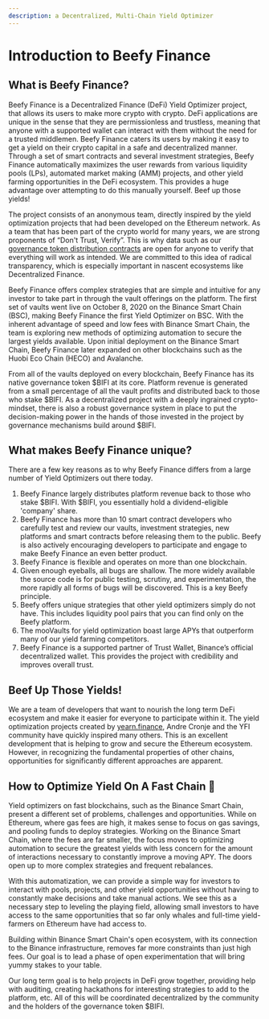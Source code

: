 ```yaml
---
description: a Decentralized, Multi-Chain Yield Optimizer
---
```


# Introduction to Beefy Finance

## What is Beefy Finance?

Beefy Finance is a Decentralized Finance (DeFi) Yield Optimizer project, that allows its users to make more crypto with crypto. DeFi applications are unique in the sense that they are permissionless and trustless, meaning that anyone with a supported wallet can interact with them without the need for a trusted middlemen. Beefy Finance caters its users by making it easy to get a yield on their crypto capital in a safe and decentralized manner. Through a set of smart contracts and several investment strategies, Beefy Finance automatically maximizes the user rewards from various liquidity pools (LPs), automated market making (AMM) projects, and other yield farming opportunities in the DeFi ecosystem. This provides a huge advantage over attempting to do this manually yourself. Beef up those yields!

The project consists of an anonymous team, directly inspired by the yield optimization projects that had been developed on the Ethereum network. As a team that has been part of the crypto world for many years, we are strong proponents of “Don't Trust, Verify”. This is why data such as our [governance token distribution contracts](https://medium.com/beefyfinance/bifi-contracts-are-live-on-mainnet-6080577269d7) are open for anyone to verify that everything will work as intended. We are committed to this idea of radical transparency, which is especially important in nascent ecosystems like Decentralized Finance.

Beefy Finance offers complex strategies that are simple and intuitive for any investor to take part in through the vault offerings on the platform. The first set of vaults went live on October 8, 2020 on the Binance Smart Chain (BSC), making Beefy Finance the first Yield Optimizer on BSC. With the inherent advantage of speed and low fees with Binance Smart Chain, the team is exploring new methods of optimizing automation to secure the largest yields available. Upon initial deployment on the Binance Smart Chain, Beefy Finance later expanded on other blockchains such as the Huobi Eco Chain (HECO) and Avalanche.

From all of the vaults deployed on every blockchain, Beefy Finance has its native governance token $BIFI at its core. Platform revenue is generated from a small percentage of all the vault profits and distributed back to those who stake $BIFI. As a decentralized project with a deeply ingrained crypto-mindset, there is also a robust governance system in place to put the decision-making power in the hands of those invested in the project by governance mechanisms build around $BIFI.

## What makes Beefy Finance unique?

There are a few key reasons as to why Beefy Finance differs from a large number of Yield Optimizers out there today.

1. Beefy Finance largely distributes platform revenue back to those who stake $BIFI. With $BIFI, you essentially hold a dividend-eligible 'company' share.&#x20;
2. Beefy Finance has more than 10 smart contract developers who carefully test and review our vaults, investment strategies, new platforms and smart contracts before releasing them to the public. Beefy is also actively encouraging developers to participate and engage to make Beefy Finance an even better product.
3. Beefy Finance is flexible and operates on more than one blockchain.
4. Given enough eyeballs, all bugs are shallow. The more widely available the source code is for public testing, scrutiny, and experimentation, the more rapidly all forms of bugs will be discovered. This is a key Beefy principle.
5. Beefy offers unique strategies that other yield optimizers simply do not have. This includes liquidity pool pairs that you can find only on the Beefy platform.&#x20;
6. The mooVaults for yield optimization boast large APYs that outperform many of our yield farming competitors.
7. Beefy Finance is a supported partner of Trust Wallet, Binance’s official decentralized wallet. This provides the project with credibility and improves overall trust.

## Beef Up Those Yields!

We are‌ ‌a‌ ‌team‌ ‌of‌ ‌developers‌ ‌that‌ ‌want‌ ‌to‌ nourish ‌the‌ ‌long‌ ‌term‌ ‌DeFi ecosystem‌ ‌and‌ ‌make‌ ‌it‌ ‌easier‌ ‌for everyone to‌ ‌participate within it.‌ ‌The‌ ‌yield‌ ‌optimization‌ ‌projects ‌created‌ ‌by‌ [‌yearn.finance](https://yearn.finance)‌, Andre‌ ‌Cronje‌ ‌and‌ ‌the‌ ‌YFI‌ ‌community have quickly inspired many others. This is an excellent ‌development ‌that‌ ‌is ‌helping‌ to ‌grow‌ and secure ‌the‌ ‌Ethereum‌ ‌ecosystem. However, in recognizing the fundamental properties of other chains, opportunities for significantly different approaches are apparent.

## How to Optimize Yield On A Fast Chain 🎯 <a href="a8cb" id="a8cb"></a>

Yield‌ ‌optimizers‌ ‌on‌ ‌fast blockchains, such as the Binance‌ Smart Chain, ‌present‌ ‌a‌ ‌different‌ ‌set‌ ‌of‌ ‌problems, challenges and opportunities.‌ ‌While‌ ‌on‌ ‌Ethereum,‌ where ‌gas‌ ‌fees‌ ‌are‌ ‌high,‌ ‌it‌ ‌makes‌ ‌sense‌ ‌to‌ ‌focus‌ ‌on‌ ‌gas‌ ‌savings, and ‌pooling‌ ‌funds‌ ‌to‌ ‌deploy‌ ‌strategies.‌ ‌Working‌ ‌on‌ ‌the‌ ‌Binance‌ ‌Smart‌ ‌Chain,‌ ‌where the fees are far smaller, ‌the‌ ‌focus‌ ‌moves‌ ‌to‌ ‌optimizing‌ ‌automation‌ ‌to‌ ‌secure ‌the‌ ‌greatest ‌yields‌ with less concern for the amount of interactions necessary ‌to‌ constantly ‌improve‌ ‌a‌ ‌moving‌ ‌APY.‌ ‌The doors open up to more complex strategies and frequent rebalances.

With‌ this ‌automatization,‌ ‌we‌ ‌can‌ ‌provide‌ ‌a‌ ‌simple‌ ‌way‌ ‌for‌ ‌investors‌ ‌to‌ ‌interact‌ ‌with‌ ‌pools,‌ ‌projects,‌ ‌and‌ ‌other yield‌ ‌opportunities‌ ‌without‌ ‌having‌ ‌to‌ ‌constantly make decisions and take‌ ‌manual‌ ‌actions‌.‌ ‌We‌ ‌see‌ ‌this‌ ‌as‌ ‌a‌ ‌necessary‌ ‌step‌ ‌to‌ ‌leveling‌ ‌the‌ ‌playing‌ ‌field,‌ ‌allowing‌ ‌small‌ ‌investors‌ ‌to‌ ‌have‌ ‌access‌ ‌to‌ ‌the‌ ‌same‌ ‌opportunities‌ ‌that‌ ‌so‌ ‌far‌ ‌only‌ ‌whales‌ and full-time yield-farmers on Ethereum ‌have‌ ‌had‌ ‌access‌ ‌to.‌ ‌ ‌

Building within Binance Smart Chain's open ecosystem, with its connection to the Binance‌ ‌infrastructure‌, ‌removes far more constraints‌ ‌than just high‌ ‌fees.‌ Our goal is to lead a phase of ‌open‌ ‌experimentation‌ that will ‌bring‌ ‌yummy‌ ‌stakes‌ ‌to‌ ‌your‌ ‌table.‌ ‌‌

Our long term goal is to help projects in DeFi grow together, providing help with auditing, creating hackathons for interesting strategies to add to the platform, etc. All of this will be coordinated decentralized by the community and the holders of the governance token $BIFI.
